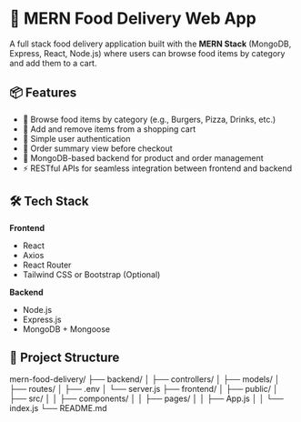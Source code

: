 # 🍔 MERN Food Delivery Web App

A full stack food delivery application built with the **MERN Stack** (MongoDB, Express, React, Node.js) where users can browse food items by category and add them to a cart.

## 📦 Features

- 🧭 Browse food items by category (e.g., Burgers, Pizza, Drinks, etc.)
- 🛒 Add and remove items from a shopping cart
- 👤 Simple user authentication 
- 🧾 Order summary view before checkout
- 💾 MongoDB-based backend for product and order management
- ⚡ RESTful APIs for seamless integration between frontend and backend

## 🛠️ Tech Stack

**Frontend**
- React
- Axios
- React Router
- Tailwind CSS or Bootstrap (Optional)

**Backend**
- Node.js
- Express.js
- MongoDB + Mongoose

## 📁 Project Structure

mern-food-delivery/
├── backend/
│ ├── controllers/
│ ├── models/
│ ├── routes/
│ ├── .env
│ └── server.js
├── frontend/
│ ├── public/
│ ├── src/
│ │ ├── components/
│ │ ├── pages/
│ │ ├── App.js
│ │ └── index.js
└── README.md

